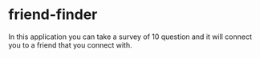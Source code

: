 # friend-finder

In this application you can take a survey  of 10 question and it will connect you to a friend that you connect with. 
